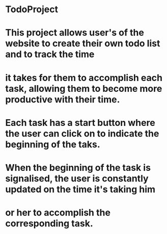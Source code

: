 # TodoProject
# This project allows user's of the website to create their own todo list and to track the time
# it takes for them to accomplish each task, allowing them to become more productive with their time.
# Each task has a start button where the user can click on to indicate the beginning  of the taks. 
# When the beginning of the task is signalised, the user is constantly updated on the time it's taking him
# or her to accomplish the corresponding task. 